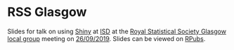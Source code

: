 # RSS Glasgow
Slides for talk on using [Shiny](https://shiny.rstudio.com/) at [ISD](https://www.isdscotland.org/) at the [Royal Statistical Society Glasgow local group](https://sites.google.com/site/rssglasgow/) meeting on [26/09/2019](https://www.statslife.org.uk/events/events-calendar/eventdetail/1492/13/rss-glasgow-transforming-health-and-social-care-publications-in-scotland). Slides can be viewed on [RPubs](http://rpubs.com/jackhannah95/rss-glasgow).
